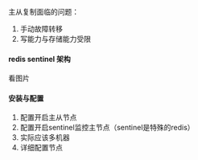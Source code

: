 主从复制面临的问题：
1. 手动故障转移
2. 写能力与存储能力受限


#### redis sentinel 架构
看图片


#### 安装与配置
1. 配置开启主从节点
2. 配置开启sentinel监控主节点（sentinel是特殊的redis）
3. 实际应该多机器
4. 详细配置节点

